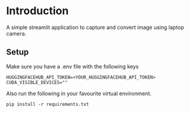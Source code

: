 # Introduction
A simple streamlit application to capture and convert image using laptop camera.

## Setup
Make sure you have a .env file with the following keys

```
HUGGINGFACEHUB_API_TOKEN=<YOUR_HUGGINGFACEHUB_API_TOKEN>
CUDA_VISIBLE_DEVICES=""
```
Also run the following in your favourite virtual environment.

```
pip install -r requirements.txt 
```
